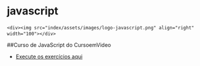 # javascript
    <div><img src="index/assets/images/logo-javascript.png" align="right" width="100"></div>
##Curso de JavaScript do CursoemVideo
 * <p><a href="https://erikaestudar.github.io/javascript/index/index.html">Execute os exercícios aqui</a></p>
